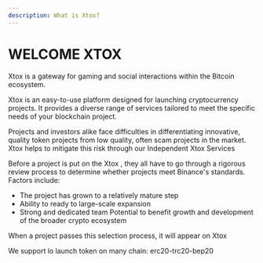 ```yaml
---
description: What is Xtox?
---
```


# WELCOME XTOX

Xtox is a gateway for gaming and social interactions within the Bitcoin ecosystem.

Xtox is an easy-to-use platform designed for launching cryptocurrency projects. It provides a diverse range of services tailored to meet the specific needs of your blockchain project.

Projects and investors alike face difficulties in differentiating innovative, quality token projects from low quality, often scam projects in the market. Xtox helps to mitigate this risk through our Independent Xtox Services

Before a project is put on the Xtox , they all have to go through a rigorous review process to determine whether projects meet Binance's standards. Factors include:&#x20;

* The project has grown to a relatively mature step&#x20;
* Ability to ready to large-scale expansion
* Strong and dedicated team Potential to benefit growth and development of the broader crypto ecosystem&#x20;

When a project passes this selection process, it will appear on Xtox

We support lo launch token on many chain: erc20-trc20-bep20
